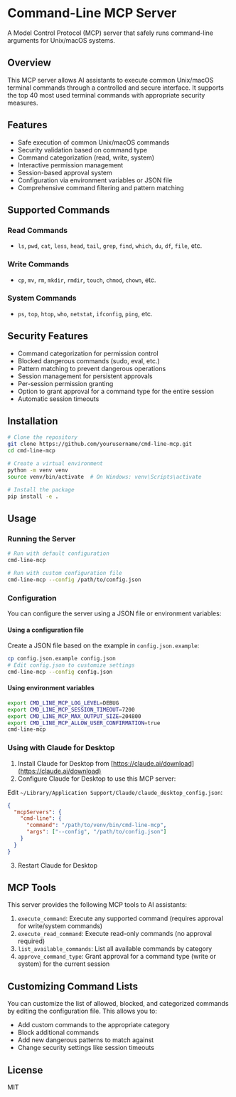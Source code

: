 # Command-Line MCP Server

A Model Control Protocol (MCP) server that safely runs command-line arguments for Unix/macOS systems.

## Overview

This MCP server allows AI assistants to execute common Unix/macOS terminal commands through a controlled and secure interface. It supports the top 40 most used terminal commands with appropriate security measures.

## Features

- Safe execution of common Unix/macOS commands
- Security validation based on command type
- Command categorization (read, write, system)
- Interactive permission management
- Session-based approval system
- Configuration via environment variables or JSON file
- Comprehensive command filtering and pattern matching

## Supported Commands

### Read Commands
- `ls`, `pwd`, `cat`, `less`, `head`, `tail`, `grep`, `find`, `which`, `du`, `df`, `file`, etc.

### Write Commands  
- `cp`, `mv`, `rm`, `mkdir`, `rmdir`, `touch`, `chmod`, `chown`, etc.

### System Commands
- `ps`, `top`, `htop`, `who`, `netstat`, `ifconfig`, `ping`, etc.

## Security Features

- Command categorization for permission control
- Blocked dangerous commands (sudo, eval, etc.)
- Pattern matching to prevent dangerous operations
- Session management for persistent approvals
- Per-session permission granting
- Option to grant approval for a command type for the entire session
- Automatic session timeouts

## Installation

```bash
# Clone the repository
git clone https://github.com/yourusername/cmd-line-mcp.git
cd cmd-line-mcp

# Create a virtual environment
python -m venv venv
source venv/bin/activate  # On Windows: venv\Scripts\activate

# Install the package
pip install -e .
```

## Usage

### Running the Server

```bash
# Run with default configuration
cmd-line-mcp

# Run with custom configuration file
cmd-line-mcp --config /path/to/config.json
```

### Configuration

You can configure the server using a JSON file or environment variables:

#### Using a configuration file

Create a JSON file based on the example in `config.json.example`:

```bash
cp config.json.example config.json
# Edit config.json to customize settings
cmd-line-mcp --config config.json
```

#### Using environment variables

```bash
export CMD_LINE_MCP_LOG_LEVEL=DEBUG
export CMD_LINE_MCP_SESSION_TIMEOUT=7200
export CMD_LINE_MCP_MAX_OUTPUT_SIZE=204800
export CMD_LINE_MCP_ALLOW_USER_CONFIRMATION=true
cmd-line-mcp
```

### Using with Claude for Desktop

1. Install Claude for Desktop from [https://claude.ai/download](https://claude.ai/download)
2. Configure Claude for Desktop to use this MCP server:

Edit `~/Library/Application Support/Claude/claude_desktop_config.json`:

```json
{
  "mcpServers": {
    "cmd-line": {
      "command": "/path/to/venv/bin/cmd-line-mcp",
      "args": ["--config", "/path/to/config.json"]
    }
  }
}
```

3. Restart Claude for Desktop

## MCP Tools

This server provides the following MCP tools to AI assistants:

1. `execute_command`: Execute any supported command (requires approval for write/system commands)
2. `execute_read_command`: Execute read-only commands (no approval required)
3. `list_available_commands`: List all available commands by category
4. `approve_command_type`: Grant approval for a command type (write or system) for the current session

## Customizing Command Lists

You can customize the list of allowed, blocked, and categorized commands by editing the configuration file. This allows you to:

- Add custom commands to the appropriate category
- Block additional commands
- Add new dangerous patterns to match against
- Change security settings like session timeouts

## License

MIT